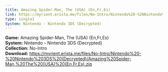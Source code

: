 ```yaml
---
title: Amazing Spider-Man, The (USA) (En,Fr,Es)
link: https://myrient.erista.me/files/No-Intro/Nintendo%20-%20Nintendo%203DS%20(Decrypted)/Amazing%20Spider-Man,%20The%20(USA)%20(En,Fr,Es).zip
type: single1
System: Nintendo - Nintendo 3DS (Decrypted)
---
```

<b>Game:</b> Amazing Spider-Man, The (USA) (En,Fr,Es)<br>
<b>System:</b> Nintendo - Nintendo 3DS (Decrypted)<br>
<b>Collection:</b> No-Intro<br>
<b>Download:</b> https://myrient.erista.me/files/No-Intro/Nintendo%20-%20Nintendo%203DS%20(Decrypted)/Amazing%20Spider-Man,%20The%20(USA)%20(En,Fr,Es).zip
